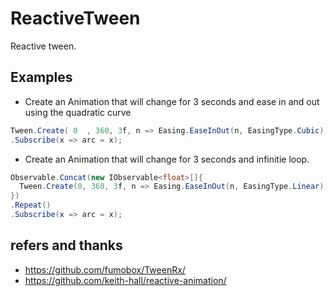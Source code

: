 # ReactiveTween
Reactive tween.

## Examples
- Create an Animation that will change for 3 seconds and ease in and out using the quadratic curve
```cs
Tween.Create( 0  , 360, 3f, n => Easing.EaseInOut(n, EasingType.Cubic))
.Subscribe(x => arc = x);
```

- Create an Animation that will change for 3 seconds and infinitie loop.
```cs
Observable.Concat(new IObservable<float>[]{
  Tween.Create(0, 360, 3f, n => Easing.EaseInOut(n, EasingType.Linear)),
})
.Repeat()
.Subscribe(x => arc = x);
```

## refers and thanks
- https://github.com/fumobox/TweenRx/
- https://github.com/keith-hall/reactive-animation/
